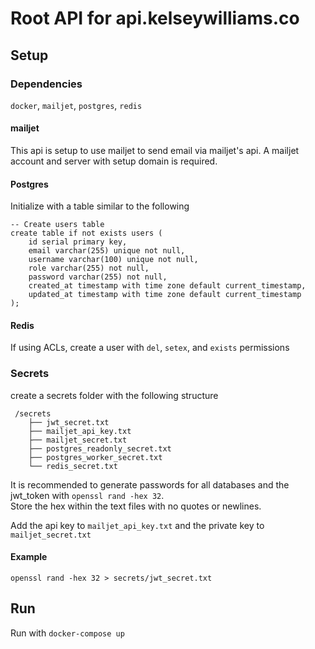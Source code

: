 # Root API for api.kelseywilliams.co
## Setup
### Dependencies
`docker`, `mailjet`, `postgres`, `redis`
#### mailjet
This api is setup to use mailjet to send email via mailjet's api.  A mailjet account and server with setup domain is required.
#### Postgres
Initialize with a table similar to the following 
```
-- Create users table
create table if not exists users (
    id serial primary key,
    email varchar(255) unique not null,
    username varchar(100) unique not null,
    role varchar(255) not null,
    password varchar(255) not null,
    created_at timestamp with time zone default current_timestamp,
    updated_at timestamp with time zone default current_timestamp
);
```
#### Redis

If using ACLs, create a user with `del`, `setex`, and `exists` permissions

### Secrets
create a secrets folder with the following structure
```
 /secrets
    ├── jwt_secret.txt
    ├── mailjet_api_key.txt
    ├── mailjet_secret.txt
    ├── postgres_readonly_secret.txt
    ├── postgres_worker_secret.txt
    └── redis_secret.txt
```
It is recommended to generate passwords for all databases and the jwt_token with `openssl rand -hex 32`.  
Store the hex within the text files with no quotes or newlines.

Add the api key to `mailjet_api_key.txt` and the private key to `mailjet_secret.txt`
#### Example
`openssl rand -hex 32 > secrets/jwt_secret.txt`
## Run
Run with `docker-compose up`
